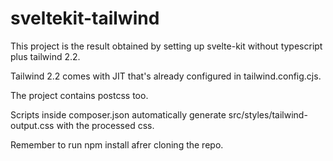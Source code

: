 # sveltekit-tailwind

This project is the result obtained by setting up svelte-kit without typescript plus tailwind 2.2.

Tailwind 2.2 comes with JIT that's already configured in tailwind.config.cjs.

The project contains postcss too.

Scripts inside composer.json automatically generate src/styles/tailwind-output.css with the processed css.

Remember to run npm install afrer cloning the repo.

